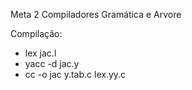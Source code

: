 Meta 2 Compiladores
Gramática e Arvore

Compilação:
  - lex jac.l
  - yacc -d jac.y
  - cc -o jac y.tab.c lex.yy.c

